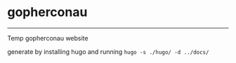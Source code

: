# gopherconau

---

Temp gopherconau website

generate by installing hugo and running `hugo -s ./hugo/ -d ../docs/`
